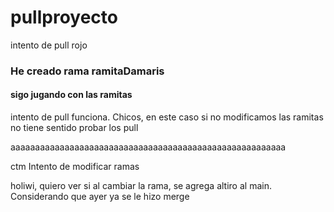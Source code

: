 # pullproyecto
intento de pull
rojo

### He creado rama ramitaDamaris
#### sigo jugando con las ramitas
intento de pull funciona. Chicos, en este caso si no modificamos las ramitas no tiene sentido probar los pull

aaaaaaaaaaaaaaaaaaaaaaaaaaaaaaaaaaaaaaaaaaaaaaaaaaaaaaaa


ctm
Intento de modificar ramas

holiwi, quiero ver si al cambiar la rama, se agrega altiro al main. Considerando que ayer ya se le hizo merge 




